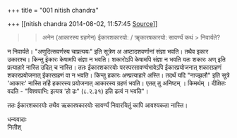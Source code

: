 +++
title = "001 nitish chandra"

+++
[[nitish chandra	2014-08-02, 11:57:45 [Source](https://groups.google.com/g/samskrita/c/Sw1_dVfHIyM)]]



  

> 
> > 
> > अनेन (आकारस्य ग्रहणेन) ईकारशकारयो: / ॠकारषकारयो: सावर्ण्यं कथं > निवार्यते?
> > 
> > 
> >   
> > 
> > 



न निवार्यते। "अणुदित्सवर्णस्य चाप्रत्ययः" इति सूत्रेण अ अष्टादशवर्णानां संज्ञा भवति। तथैव इकार उकारश्च। किन्तु ईकारः केषामपि संज्ञा न भवति। शकारोऽपि केषामपि संज्ञा न भवति यतः शकारः अण् इति प्रत्याहारे नास्ति उदित् च नास्ति। ततः ईकारशकारयोः परस्परसावर्ण्यभावेऽपि ईकारप्रयोजनात् शकारग्रहणं शकारप्रयोजनात् ईकारग्रहणं वा न भवति। किन्तु हकारः अण्प्रत्याहारे अस्ति। तदर्थं यदि "नाज्झलौ" इति सूत्रे 'आकारः' नास्ति तर्हि हकारस्य प्रयोजनात् आकारस्य ग्रहणं भवति। एतत् तु अनिष्टम् । किमर्थम् । दीक्षितः वदति - "विश्वपाभि: इत्यत्र 'हो ढः" (८.२.३१) इति ढत्वं न भवति"।  
  
ततः ईकारशकारयोः तथैव ऋकारषकारयोः सावर्ण्यं निवारयितुं कापि आवश्यकता नास्ति।  
  
धन्यवादाः  
नितीश्  

